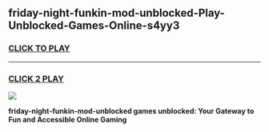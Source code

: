 
## friday-night-funkin-mod-unblocked-Play-Unblocked-Games-Online-s4yy3
<h3>
<a href="https://premium76.site?title=friday-night-funkin-mod-unblocked&ref=25A">CLICK TO PLAY</a></h3>
<hr>

<h3>
<a href="https://premium76.site?title=friday-night-funkin-mod-unblocked&ref=25A">CLICK 2 PLAY</a>
  
</h3>

<a href="https://premium76.site?title=friday-night-funkin-mod-unblocked&ref=25A"><img src="https://clearcache.store/games.png"></a>


**friday-night-funkin-mod-unblocked games unblocked: Your Gateway to Fun and Accessible Online Gaming**
